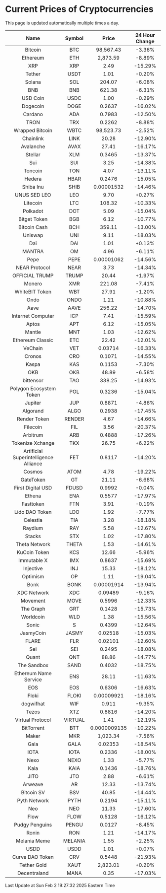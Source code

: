 # Current Prices of Cryptocurrencies
This page is updated automatically multiple times a day.

| Name | Symbol | Price | 24 Hour Change |
| :---: |:---:| :---: | :---: |
| Bitcoin | BTC | 98,567.43 | -3.36% |
| Ethereum | ETH | 2,873.59 | -8.89% |
| XRP | XRP | 2.49 | -15.29% |
| Tether | USDT | 1.01 | -0.20% |
| Solana | SOL | 204.07 | -6.08% |
| BNB | BNB | 621.38 | -6.31% |
| USD Coin | USDC | 1.00 | -0.29% |
| Dogecoin | DOGE | 0.2637 | -16.02% |
| Cardano | ADA | 0.7983 | -12.50% |
| TRON | TRX | 0.2262 | -8.88% |
| Wrapped Bitcoin | WBTC | 98,523.73 | -2.52% |
| Chainlink | LINK | 20.28 | -12.90% |
| Avalanche | AVAX | 27.41 | -16.17% |
| Stellar | XLM | 0.3465 | -13.37% |
| Sui | SUI | 3.25 | -14.38% |
| Toncoin | TON | 4.07 | -13.11% |
| Hedera | HBAR | 0.2476 | -15.05% |
| Shiba Inu | SHIB | 0.00001532 | -14.46% |
| UNUS SED LEO | LEO | 9.70 | +0.27% |
| Litecoin | LTC | 108.32 | -10.33% |
| Polkadot | DOT | 5.09 | -15.04% |
| Bitget Token | BGB | 6.12 | -10.77% |
| Bitcoin Cash | BCH | 359.11 | -13.00% |
| Uniswap | UNI | 9.11 | -18.03% |
| Dai | DAI | 1.01 | +0.13% |
| MANTRA | OM | 4.96 | -6.11% |
| Pepe | PEPE | 0.00001062 | -14.56% |
| NEAR Protocol | NEAR | 3.73 | -14.34% |
| OFFICIAL TRUMP | TRUMP | 20.44 | +1.97% |
| Monero | XMR | 221.08 | -7.41% |
| WhiteBIT Token | WBT | 27.91 | -1.20% |
| Ondo | ONDO | 1.21 | -10.88% |
| Aave | AAVE | 256.22 | -14.70% |
| Internet Computer | ICP | 7.41 | -15.59% |
| Aptos | APT | 6.12 | -15.05% |
| Mantle | MNT | 1.03 | -12.62% |
| Ethereum Classic | ETC | 22.42 | -12.01% |
| VeChain | VET | 0.03714 | -16.33% |
| Cronos | CRO | 0.1071 | -14.55% |
| Kaspa | KAS | 0.1153 | -7.30% |
| OKB | OKB | 48.89 | -6.58% |
| bittensor | TAO | 338.25 | -14.93% |
| Polygon Ecosystem Token | POL | 0.3236 | -15.04% |
| Jupiter | JUP | 0.8871 | -4.86% |
| Algorand | ALGO | 0.2938 | -17.45% |
| Render Token | RENDER | 4.67 | -14.66% |
| Filecoin | FIL | 3.56 | -20.37% |
| Arbitrum | ARB | 0.4888 | -17.26% |
| Tokenize Xchange | TKX | 26.75 | +6.22% |
| Artificial Superintelligence Alliance | FET | 0.8117 | -14.20% |
| Cosmos | ATOM | 4.78 | -19.22% |
| GateToken | GT | 21.11 | -6.68% |
| First Digital USD | FDUSD | 0.9992 | -0.04% |
| Ethena | ENA | 0.5577 | -17.97% |
| Fasttoken | FTN | 3.91 | -0.19% |
| Lido DAO Token | LDO | 1.92 | -7.77% |
| Celestia | TIA | 3.28 | -18.18% |
| Raydium | RAY | 5.58 | -12.67% |
| Stacks | STX | 1.02 | -17.80% |
| Theta Network | THETA | 1.53 | -14.61% |
| KuCoin Token | KCS | 12.66 | -5.96% |
| Immutable X | IMX | 0.8637 | -15.69% |
| Injective | INJ | 15.33 | -18.12% |
| Optimism | OP | 1.11 | -19.04% |
| Bonk | BONK | 0.00001914 | -13.94% |
| XDC Network | XDC | 0.09489 | -9.16% |
| Movement | MOVE | 0.5996 | -12.33% |
| The Graph | GRT | 0.1428 | -15.73% |
| Worldcoin | WLD | 1.38 | -15.56% |
| Sonic | S | 0.4399 | -12.64% |
| JasmyCoin | JASMY | 0.02518 | -15.03% |
| FLARE | FLR | 0.02101 | -12.60% |
| Sei | SEI | 0.2495 | -18.08% |
| Quant | QNT | 88.86 | -14.77% |
| The Sandbox | SAND | 0.4032 | -18.75% |
| Ethereum Name Service | ENS | 28.11 | -11.63% |
| EOS | EOS | 0.6306 | -16.63% |
| Floki | FLOKI | 0.00009921 | -18.16% |
| dogwifhat | WIF | 0.911 | -9.35% |
| Tezos | XTZ | 0.8816 | -14.20% |
| Virtual Protocol | VIRTUAL | 1.41 | -12.19% |
| BitTorrent | BTT | 0.0000009135 | -10.22% |
| Maker | MKR | 1,023.34 | -7.56% |
| Gala | GALA | 0.02353 | -18.54% |
| IOTA | IOTA | 0.2336 | -18.00% |
| Nexo | NEXO | 1.33 | -5.77% |
| Kaia | KAIA | 0.1436 | -18.76% |
| JITO | JTO | 2.88 | -6.61% |
| Arweave | AR | 12.33 | -13.74% |
| Bitcoin SV | BSV | 40.85 | -14.44% |
| Pyth Network | PYTH | 0.2194 | -15.11% |
| Neo | NEO | 11.33 | -17.60% |
| Flow | FLOW | 0.5128 | -16.12% |
| Pudgy Penguins | PENGU | 0.0127 | -8.45% |
| Ronin | RON | 1.21 | -14.17% |
| Melania Meme | MELANIA | 1.55 | -2.25% |
| USDD | USDD | 1.01 | +0.07% |
| Curve DAO Token | CRV | 0.5448 | -21.93% |
| Tether Gold | XAUT | 2,823.01 | +0.20% |
| Decentraland | MANA | 0.35 | -17.03% |

Last Update at Sun Feb  2 19:27:32 2025 Eastern Time